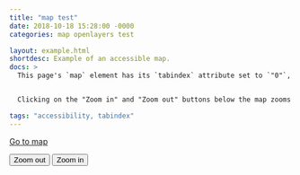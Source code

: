 ```yaml
---
title: "map test"
date: 2018-10-18 15:28:00 -0000
categories: map openlayers test

layout: example.html
shortdesc: Example of an accessible map.
docs: >
  This page's `map` element has its `tabindex` attribute set to `"0"`, that makes it focusable. To focus the map element you can either navigate to it using the "tab" key or use the skip link. When the `map` element is focused the + and - keys can be used to zoom in and out and the arrow keys can be used to pan.


  Clicking on the "Zoom in" and "Zoom out" buttons below the map zooms the map in and out. You can navigate to the buttons using the "tab" key, and press the "enter" key to trigger the zooming action.

tags: "accessibility, tabindex"
---
```

<a class="skiplink" href="#map">Go to map</a>
<div id="map" class="map" tabindex="0"></div>
<button id="zoom-out">Zoom out</button>
<button id="zoom-in">Zoom in</button>
